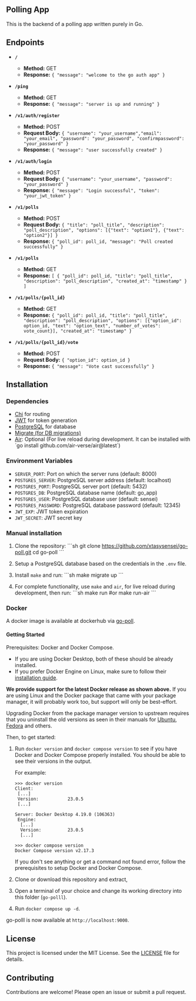 
## Polling App

This is the backend of a polling app written purely in Go.

## Endpoints

- **`/`**
  - **Method:** GET
  - **Response:** `{ "message": "welcome to the go auth app" }`

- **`/ping`**
  - **Method:** GET
  - **Response:** `{ "message": "server is up and running" }`

- **`/v1/auth/register`**
  - **Method:** POST
  - **Request Body:** `{ "username": "your_username","email": "your_email", "password": "your_password", "confirmpassword": "your_password" }`
  - **Response:** `{ "message": "user successfully created" }`

- **`/v1/auth/login`**
  - **Method:** POST
  - **Request Body:** `{ "username": "your_username", "password": "your_password" }`
  - **Response:** `{ "message": "Login successful", "token": "your_jwt_token" }`

- **`/v1/polls`**
  - **Method:** POST
  - **Request Body:** `{ "title": "poll_title", "description": "poll_description", "options": [{"text": "option1"}, {"text": "option2"}] }`
  - **Response:** `{ "poll_id": poll_id, "message": "Poll created successfully" }`

- **`/v1/polls`**
  - **Method:** GET
  - **Response:** `[ { "poll_id": poll_id, "title": "poll_title", "description": "poll_description", "created_at": "timestamp" } ]`

- **`/v1/polls/{poll_id}`**
  - **Method:** GET
  - **Response:** `{ "poll_id": poll_id, "title": "poll_title", "description": "poll_description", "options": [{"option_id": option_id, "text": "option_text", "number_of_votes": vote_count}], "created_at": "timestamp" }`

- **`/v1/polls/{poll_id}/vote`**
  - **Method:** POST
  - **Request Body:** `{ "option_id": option_id }`
  - **Response:** `{ "message": "Vote cast successfully" }`

## Installation

### Dependencies

- [Chi](https://github.com/go-chi/chi) for routing
- [JWT](https://github.com/dgrijalva/jwt-go) for token generation
- [PostgreSQL](https://www.postgresql.org/) for database
- [Migrate (for DB migrations)](https://github.com/golang-migrate/migrate/tree/v4.17.0/cmd/migrate)
- [Air](https://github.com/air-verse/air): Optional (For live reload during development. It can be installed with \`go install github.com/air-verse/air@latest\`)

### Environment Variables

- `SERVER_PORT`: Port on which the server runs (default: 8000)
- `POSTGRES_SERVER`: PostgreSQL server address (default: localhost)
- `POSTGRES_PORT`: PostgreSQL server port (default: 5432)
- `POSTGRES_DB`: PostgreSQL database name (default: go_app)
- `POSTGRES_USER`: PostgreSQL database user (default: sensei)
- `POSTGRES_PASSWORD`: PostgreSQL database password (default: 12345)
- `JWT_EXP`: JWT token expiration
- `JWT_SECRET`: JWT secret key

### Manual installation
1. Clone the repository:
    \`\`\`sh
    git clone https://github.com/xtasysensei/go-poll.git
    cd go-poll
    \`\`\`

2. Setup a PostgreSQL database based on the credentials in the `.env` file.

3. Install `make` and run:
    \`\`\`sh
    make migrate up
    \`\`\`

4. For complete functionality, use `make` and `air`, for live reload during development, then run:
    \`\`\`sh
    make run
    #or
    make run-air
    \`\`\`

### Docker

A docker image is available at dockerhub via [go-poll]().

#### Getting Started

Prerequisites: Docker and Docker Compose.

- If you are using Docker Desktop, both of these should be already installed.
- If you prefer Docker Engine on Linux, make sure to follow their [installation guide](https://docs.docker.com/engine/install/#server).

**We provide support for the latest Docker release as shown above.**
If you are using Linux and the Docker package that came with your package manager, it will probably work too, but support will only be best-effort.

Upgrading Docker from the package manager version to upstream requires that you uninstall the old versions as seen in their manuals for [Ubuntu](https://docs.docker.com/engine/install/ubuntu/#uninstall-old-versions), [Fedora](https://docs.docker.com/engine/install/fedora/#uninstall-old-versions) and others.

Then, to get started:

1. Run `docker version` and `docker compose version` to see if you have Docker and Docker Compose properly installed. You should be able to see their versions in the output.

    For example:

    ```text
    >>> docker version
    Client:
     [...]
     Version:           23.0.5
     [...]

    Server: Docker Desktop 4.19.0 (106363)
     Engine:
      [...]
      Version:          23.0.5
      [...]

    >>> docker compose version
    Docker Compose version v2.17.3
    ```

    If you don't see anything or get a command not found error, follow the prerequisites to setup Docker and Docker Compose.

2. Clone or download this repository and extract,
3. Open a terminal of your choice and change its working directory into this folder (`go-polll`).
4. Run `docker compose up -d`.

go-polll is now available at `http://localhost:9000`.

## License

This project is licensed under the MIT License. See the [LICENSE](LICENSE) file for details.

## Contributing

Contributions are welcome! Please open an issue or submit a pull request.
